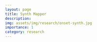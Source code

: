 ```yaml
---
layout: page
title: Synth Mapper
description: 
img: assets/img/research/onset-synth.jpg
importance: 1
category: research
---
```


